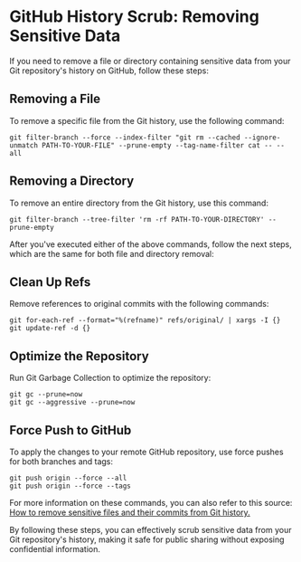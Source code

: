 # GitHub History Scrub: Removing Sensitive Data

If you need to remove a file or directory containing sensitive data from your Git repository's history on GitHub, follow these steps:

## Removing a File

To remove a specific file from the Git history, use the following command:

```
git filter-branch --force --index-filter "git rm --cached --ignore-unmatch PATH-TO-YOUR-FILE" --prune-empty --tag-name-filter cat -- --all
```

## Removing a Directory

To remove an entire directory from the Git history, use this command:

```
git filter-branch --tree-filter 'rm -rf PATH-TO-YOUR-DIRECTORY' --prune-empty
```

After you've executed either of the above commands, follow the next steps, which are the same for both file and directory removal:

## Clean Up Refs

Remove references to original commits with the following commands:

```
git for-each-ref --format="%(refname)" refs/original/ | xargs -I {} git update-ref -d {}
```

## Optimize the Repository

Run Git Garbage Collection to optimize the repository:


```
git gc --prune=now
git gc --aggressive --prune=now
```

## Force Push to GitHub

To apply the changes to your remote GitHub repository, use force pushes for both branches and tags:

```
git push origin --force --all
git push origin --force --tags
```
For more information on these commands, you can also refer to this source: [How to remove sensitive files and their commits from Git history.](https://www.educative.io/answers/how-to-remove-sensitive-files-and-their-commits-from-git-history)

By following these steps, you can effectively scrub sensitive data from your Git repository's history, making it safe for public sharing without exposing confidential information.